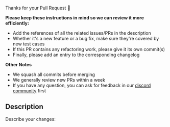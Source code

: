 Thanks for your Pull Request 🎉 

**Please keep these instructions in mind so we can review it more efficiently:**

- Add the references of all the related issues/PRs in the description
- Whether it's a new feature or a bug fix, make sure they're covered by new test cases
- If this PR contains any refactoring work, please give it its own commit(s)
- Finally, please add an entry to the corresponding changelog


**Other Notes**
- We squash all commits before merging
- We generally review new PRs within a week
- If you have any question, you can ask for feedback in our [discord community](https://discord.gg/Ww9hbqr) first

## Description
Describe your changes:
